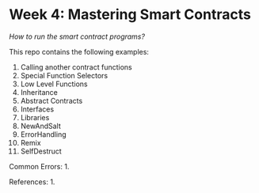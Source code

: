# Week 4: Mastering Smart Contracts

*How to run the smart contract programs?*

This repo contains the following examples:

1. Calling another contract functions
2. Special Function Selectors
3. Low Level Functions
4. Inheritance
5. Abstract Contracts
6. Interfaces
7. Libraries
8. NewAndSalt
9. ErrorHandling
10. Remix
11. SelfDestruct

Common Errors:
1. 

References:
1. 